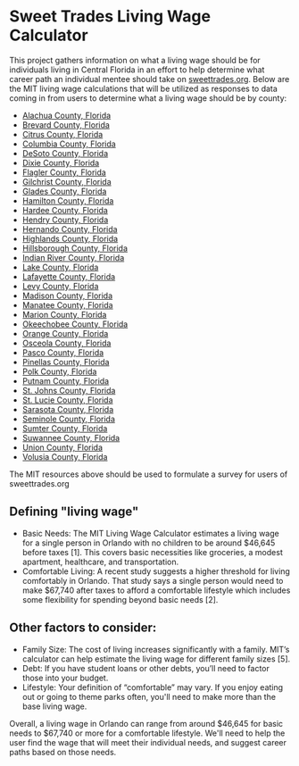 # Sweet Trades Living Wage Calculator

This project gathers information on what a living wage should be for individuals living in Central Florida in an effort to help determine what career path an individual mentee should take on [sweettrades.org](https://sweettrades.org/). Below are the MIT living wage calculations that will be utilized as responses to data coming in from users to determine what a living wage should be by county:

* [Alachua County, Florida](https://livingwage.mit.edu/counties/12001)
* [Brevard County, Florida](https://livingwage.mit.edu/counties/12009)
* [Citrus County, Florida](https://livingwage.mit.edu/counties/12017)
* [Columbia County, Florida](https://livingwage.mit.edu/counties/12023)
* [DeSoto County, Florida](https://livingwage.mit.edu/counties/12027)
* [Dixie County, Florida](https://livingwage.mit.edu/counties/12029)
* [Flagler County, Florida](https://livingwage.mit.edu/counties/12035)
* [Gilchrist County, Florida](https://livingwage.mit.edu/counties/12041)
* [Glades County, Florida](https://livingwage.mit.edu/counties/12043)
* [Hamilton County, Florida](https://livingwage.mit.edu/counties/12047)
* [Hardee County, Florida](https://livingwage.mit.edu/counties/12049)
* [Hendry County, Florida](https://livingwage.mit.edu/counties/12051)
* [Hernando County, Florida](https://livingwage.mit.edu/counties/12053)
* [Highlands County, Florida](https://livingwage.mit.edu/counties/12055)
* [Hillsborough County, Florida](https://livingwage.mit.edu/counties/12057)
* [Indian River County, Florida](https://livingwage.mit.edu/counties/12061)
* [Lake County, Florida](https://livingwage.mit.edu/counties/12069)
* [Lafayette County, Florida](https://livingwage.mit.edu/counties/12067)
* [Levy County, Florida](https://livingwage.mit.edu/counties/12075)
* [Madison County, Florida](https://livingwage.mit.edu/counties/12079)
* [Manatee County, Florida](https://livingwage.mit.edu/counties/12081)
* [Marion County, Florida](https://livingwage.mit.edu/counties/12083)
* [Okeechobee County, Florida](https://livingwage.mit.edu/counties/12093)
* [Orange County, Florida](https://livingwage.mit.edu/counties/12095)
* [Osceola County, Florida](https://livingwage.mit.edu/counties/12097)
* [Pasco County, Florida](https://livingwage.mit.edu/counties/12101)
* [Pinellas County, Florida](https://livingwage.mit.edu/counties/12103)
* [Polk County, Florida](https://livingwage.mit.edu/counties/12105)
* [Putnam County, Florida](https://livingwage.mit.edu/counties/12107)
* [St. Johns County, Florida](https://livingwage.mit.edu/counties/12109)
* [St. Lucie County, Florida](https://livingwage.mit.edu/counties/12111)
* [Sarasota County, Florida](https://livingwage.mit.edu/counties/12115)
* [Seminole County, Florida](https://livingwage.mit.edu/counties/12117)
* [Sumter County, Florida](https://livingwage.mit.edu/counties/12119)
* [Suwannee County, Florida](https://livingwage.mit.edu/counties/12121)
* [Union County, Florida](https://livingwage.mit.edu/counties/12125)
* [Volusia County, Florida](https://livingwage.mit.edu/counties/12127)


The MIT resources above should be used to formulate a survey for users of sweettrades.org


## Defining "living wage"

* Basic Needs: The MIT Living Wage Calculator estimates a living wage for a single person in Orlando with no children to be around $46,645 before taxes [1]. This covers basic necessities like groceries, a modest apartment, healthcare, and transportation.
* Comfortable Living: A recent study suggests a higher threshold for living comfortably in Orlando. That study says a single person would need to make $67,740 after taxes to afford a comfortable lifestyle which includes some flexibility for spending beyond basic needs [2].

## Other factors to consider:

* Family Size: The cost of living increases significantly with a family. MIT’s calculator can help estimate the living wage for different family sizes [5].
* Debt: If you have student loans or other debts, you’ll need to factor those into your budget.
* Lifestyle: Your definition of “comfortable” may vary. If you enjoy eating out or going to theme parks often, you'll need to make more than the base living wage.

Overall, a living wage in Orlando can range from around $46,645 for basic needs to $67,740 or more for a comfortable lifestyle. We'll need to help the user find the wage that will meet their individual needs, and suggest career paths based on those needs.
